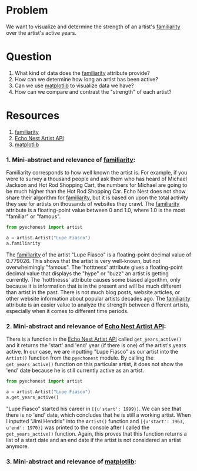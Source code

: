 # Problem
We want to visualize and determine the strength of an artist's [familiarity] over the
artist's active years.

# Question
1. What kind of data does the [familiarity] attribute provide?
2. How can we determine how long an artist has been active?
3. Can we use [matplotlib] to visualize data we have?
4. How can we compare and contrast the "strength" of each artist?


# Resources
1. [familiarity]
2. [Echo Nest Artist API]
3. [matplotlib]


### 1. Mini-abstract and relevance of [familiarity]:
Familiarity corresponds to how well known the artist is. For example, if you were to survey a
thousand people and ask them who has heard of Michael Jackson and Hot Rod Shopping Cart, the
numbers for Michael are going to be much higher than the Hot Rod Shopping Car. Echo Nest does
not show share their algorithm for [familiarity], but it is based on upon the total activity
they see for artists on thousands of websites they crawl. The [familiarity] attribute is a
floating-point value between 0 and 1.0, where 1.0 is the most "familiar" or "famous".

```python
from pyechonest import artist

a = artist.Artist("Lupe Fiasco")
a.familiarity
```
The [familiarity] of the artist "Lupe Fiasco" is a floating-point decimal value of 0.779026.
This shows that the artist is very well-known, but not overwhelmingly "famous". The 'hotttness'
attribute gives a floating-point decimal value that displays the "hype" or "buzz" an artist is
getting currently. The 'hotttnesss' attribute causes some biased algorithm, only because it is
information that is in the present and will be much different than artist in the past. There is
not much blog posts, website articles, or other website information about popular artists decades
ago. The [familiarity] attribute is an easier value to analyze the strength between different
artists, especially when it comes to different time periods. 

### 2. Mini-abstract and relevance of [Echo Nest Artist API]:
There is a function in the [Echo Nest Artist API] called ```get_years_active()``` and it returns
the 'start' and 'end' year (if there is one) of the artist's years active. In our case, we are inputting
"Lupe Fiasco" as our artist into the ```Artist()``` function from the ```pyechonest``` module. By
calling the ```get_years_active()``` function on this particular artist, it does not show the 'end'
date because he is still currently active as an artist.

```python
from pyechonest import artist

a = artist.Artist("Lupe Fiasco")
a.get_years_active()
```
"Lupe Fiasco" started his career in ```[{u'start': 1999}]```. We can see that there is no 'end' date,
which concludes that he is still a working artist. When I inputted "Jimi Hendrix" into the ```Artist()```
function and ```[{u'start': 1963, u'end': 1970}]``` was printed to the console after I called the
```get_years_active()``` function. Again, this proves that this function returns a list of a start
date and an end date if the artist is not considered an artist anymore.

### 3. Mini-abstract and relevance of [matplotlib]:




[familiarity]: http://developer.echonest.com/forums/thread/839
[Echo Nest Artist API]: https://github.com/echonest/pyechonest/blob/master/pyechonest/artist.py 
[matplotlib]: http://matplotlib.org/

